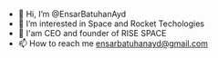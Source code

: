 - 👋 Hi, I’m @EnsarBatuhanAyd
- 👀 I’m interested in Space and Rocket Techologies
- 🌱 I'am CEO and founder of RISE SPACE
- 📫 How to reach me ensarbatuhanayd@gmail.com

<!---
EnsarBatuhanAyd/EnsarBatuhanAyd is a ✨ special ✨ repository because its `README.md` (this file) appears on your GitHub profile.
You can click the Preview link to take a look at your changes.
--->
